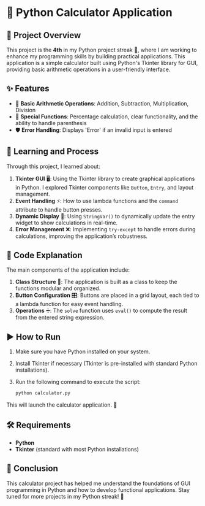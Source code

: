 
# 🧮 Python Calculator Application

## 📜 Project Overview

This project is the **4th** in my Python project streak 🐍, where I am working to enhance my programming skills by building practical applications. This application is a simple calculator built using Python's Tkinter library for GUI, providing basic arithmetic operations in a user-friendly interface.

## ✨ Features

- 🔢 **Basic Arithmetic Operations**: Addition, Subtraction, Multiplication, Division
- 📐 **Special Functions**: Percentage calculation, clear functionality, and the ability to handle parenthesis
- 🛡️ **Error Handling**: Displays 'Error' if an invalid input is entered

## 🚀 Learning and Process

Through this project, I learned about:
1. **Tkinter GUI** 🖥️: Using the Tkinter library to create graphical applications in Python. I explored Tkinter components like `Button`, `Entry`, and layout management.
2. **Event Handling** ⚡: How to use lambda functions and the `command` attribute to handle button presses.
3. **Dynamic Display** 🔄: Using `StringVar()` to dynamically update the entry widget to show calculations in real-time.
4. **Error Management** ❌: Implementing `try-except` to handle errors during calculations, improving the application’s robustness.

## 🧩 Code Explanation

The main components of the application include:
1. **Class Structure** 📂: The application is built as a class to keep the functions modular and organized.
2. **Button Configuration** 🎛️: Buttons are placed in a grid layout, each tied to a lambda function for easy event handling.
3. **Operations** ➗: The `solve` function uses `eval()` to compute the result from the entered string expression.

## ▶️ How to Run

1. Make sure you have Python installed on your system.
2. Install Tkinter if necessary (Tkinter is pre-installed with standard Python installations).
3. Run the following command to execute the script:

   ```bash
   python calculator.py
   ```

This will launch the calculator application. 🎉


## 🛠️ Requirements

- **Python**
- **Tkinter** (standard with most Python installations)

## 🎉 Conclusion

This calculator project has helped me understand the foundations of GUI programming in Python and how to develop functional applications. Stay tuned for more projects in my Python streak! 🚀

